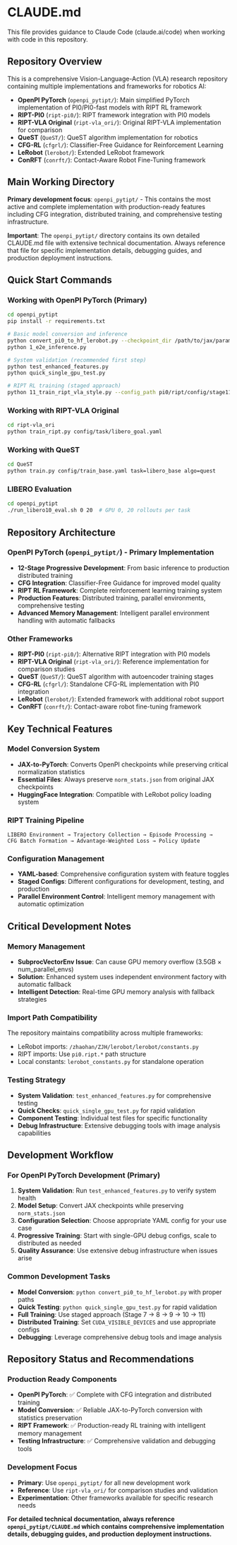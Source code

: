 # CLAUDE.md

This file provides guidance to Claude Code (claude.ai/code) when working with code in this repository.

## Repository Overview

This is a comprehensive Vision-Language-Action (VLA) research repository containing multiple implementations and frameworks for robotics AI:

- **OpenPI PyTorch** (`openpi_pytipt/`): Main simplified PyTorch implementation of PI0/PI0-fast models with RIPT RL framework
- **RIPT-PI0** (`ript-pi0/`): RIPT framework integration with PI0 models  
- **RIPT-VLA Original** (`ript-vla_ori/`): Original RIPT-VLA implementation for comparison
- **QueST** (`QueST/`): QueST algorithm implementation for robotics
- **CFG-RL** (`cfgrl/`): Classifier-Free Guidance for Reinforcement Learning
- **LeRobot** (`lerobot/`): Extended LeRobot framework
- **ConRFT** (`conrft/`): Contact-Aware Robot Fine-Tuning framework

## Main Working Directory

**Primary development focus**: `openpi_pytipt/` - This contains the most active and complete implementation with production-ready features including CFG integration, distributed training, and comprehensive testing infrastructure.

**Important**: The `openpi_pytipt/` directory contains its own detailed CLAUDE.md file with extensive technical documentation. Always reference that file for specific implementation details, debugging guides, and production deployment instructions.

## Quick Start Commands

### Working with OpenPI PyTorch (Primary)
```bash
cd openpi_pytipt
pip install -r requirements.txt

# Basic model conversion and inference
python convert_pi0_to_hf_lerobot.py --checkpoint_dir /path/to/jax/params --output_path /path/to/pytorch
python 1_e2e_inference.py

# System validation (recommended first step)
python test_enhanced_features.py
python quick_single_gpu_test.py

# RIPT RL training (staged approach)
python 11_train_ript_vla_style.py --config_path pi0/ript/config/stage11_ript_vla.yaml
```

### Working with RIPT-VLA Original
```bash
cd ript-vla_ori
python train_ript.py config/task/libero_goal.yaml
```

### Working with QueST
```bash
cd QueST
python train.py config/train_base.yaml task=libero_base algo=quest
```

### LIBERO Evaluation
```bash
cd openpi_pytipt
./run_libero10_eval.sh 0 20  # GPU 0, 20 rollouts per task
```

## Repository Architecture

### OpenPI PyTorch (`openpi_pytipt/`) - Primary Implementation
- **12-Stage Progressive Development**: From basic inference to production distributed training
- **CFG Integration**: Classifier-Free Guidance for improved model quality  
- **RIPT RL Framework**: Complete reinforcement learning training system
- **Production Features**: Distributed training, parallel environments, comprehensive testing
- **Advanced Memory Management**: Intelligent parallel environment handling with automatic fallbacks

### Other Frameworks
- **RIPT-PI0** (`ript-pi0/`): Alternative RIPT integration with PI0 models
- **RIPT-VLA Original** (`ript-vla_ori/`): Reference implementation for comparison studies
- **QueST** (`QueST/`): QueST algorithm with autoencoder training stages
- **CFG-RL** (`cfgrl/`): Standalone CFG-RL implementation with PI0 integration
- **LeRobot** (`lerobot/`): Extended framework with additional robot support
- **ConRFT** (`conrft/`): Contact-aware robot fine-tuning framework

## Key Technical Features

### Model Conversion System
- **JAX-to-PyTorch**: Converts OpenPI checkpoints while preserving critical normalization statistics
- **Essential Files**: Always preserve `norm_stats.json` from original JAX checkpoints
- **HuggingFace Integration**: Compatible with LeRobot policy loading system

### RIPT Training Pipeline
```
LIBERO Environment → Trajectory Collection → Episode Processing → 
CFG Batch Formation → Advantage-Weighted Loss → Policy Update
```

### Configuration Management
- **YAML-based**: Comprehensive configuration system with feature toggles
- **Staged Configs**: Different configurations for development, testing, and production
- **Parallel Environment Control**: Intelligent memory management with automatic optimization

## Critical Development Notes

### Memory Management
- **SubprocVectorEnv Issue**: Can cause GPU memory overflow (3.5GB × num_parallel_envs)
- **Solution**: Enhanced system uses independent environment factory with automatic fallback
- **Intelligent Detection**: Real-time GPU memory analysis with fallback strategies

### Import Path Compatibility  
The repository maintains compatibility across multiple frameworks:
- LeRobot imports: `/zhaohan/ZJH/lerobot/lerobot/constants.py`
- RIPT imports: Use `pi0.ript.*` path structure  
- Local constants: `lerobot_constants.py` for standalone operation

### Testing Strategy
- **System Validation**: `test_enhanced_features.py` for comprehensive testing
- **Quick Checks**: `quick_single_gpu_test.py` for rapid validation
- **Component Testing**: Individual test files for specific functionality
- **Debug Infrastructure**: Extensive debugging tools with image analysis capabilities

## Development Workflow

### For OpenPI PyTorch Development (Primary)
1. **System Validation**: Run `test_enhanced_features.py` to verify system health
2. **Model Setup**: Convert JAX checkpoints while preserving `norm_stats.json`
3. **Configuration Selection**: Choose appropriate YAML config for your use case
4. **Progressive Training**: Start with single-GPU debug configs, scale to distributed as needed
5. **Quality Assurance**: Use extensive debug infrastructure when issues arise

### Common Development Tasks
- **Model Conversion**: `python convert_pi0_to_hf_lerobot.py` with proper paths
- **Quick Testing**: `python quick_single_gpu_test.py` for rapid validation
- **Full Training**: Use staged approach (Stage 7 → 8 → 9 → 10 → 11)
- **Distributed Training**: Set `CUDA_VISIBLE_DEVICES` and use appropriate configs
- **Debugging**: Leverage comprehensive debug tools and image analysis

## Repository Status and Recommendations

### Production Ready Components
- **OpenPI PyTorch**: ✅ Complete with CFG integration and distributed training
- **Model Conversion**: ✅ Reliable JAX-to-PyTorch conversion with statistics preservation
- **RIPT Framework**: ✅ Production-ready RL training with intelligent memory management
- **Testing Infrastructure**: ✅ Comprehensive validation and debugging tools

### Development Focus
- **Primary**: Use `openpi_pytipt/` for all new development work
- **Reference**: Use `ript-vla_ori/` for comparison studies and validation
- **Experimentation**: Other frameworks available for specific research needs

**For detailed technical documentation, always reference `openpi_pytipt/CLAUDE.md` which contains comprehensive implementation details, debugging guides, and production deployment instructions.**